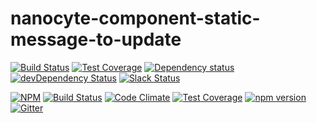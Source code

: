 # nanocyte-component-static-message-to-update

[![Build Status](https://travis-ci.org/octoblu/nanocyte-component-static-message-to-update.svg?branch=master)](https://travis-ci.org/octoblu/nanocyte-component-static-message-to-update)
[![Test Coverage](https://codecov.io/gh/octoblu/nanocyte-component-static-message-to-update/branch/master/graph/badge.svg)](https://codecov.io/gh/octoblu/nanocyte-component-static-message-to-update)
[![Dependency status](http://img.shields.io/david/octoblu/nanocyte-component-static-message-to-update.svg?style=flat)](https://david-dm.org/octoblu/nanocyte-component-static-message-to-update)
[![devDependency Status](http://img.shields.io/david/dev/octoblu/nanocyte-component-static-message-to-update.svg?style=flat)](https://david-dm.org/octoblu/nanocyte-component-static-message-to-update#info=devDependencies)
[![Slack Status](http://community-slack.octoblu.com/badge.svg)](http://community-slack.octoblu.com)

[![NPM](https://nodei.co/npm/nanocyte-component-static-message-to-update.svg?style=flat)](https://npmjs.org/package/nanocyte-component-static-message-to-update)
[![Build Status](https://travis-ci.org/octoblu/nanocyte-component-static-message-to-update.svg?branch=master)](https://travis-ci.org/octoblu/nanocyte-component-static-message-to-update)
[![Code Climate](https://codeclimate.com/github/octoblu/nanocyte-component-static-message-to-update/badges/gpa.svg)](https://codeclimate.com/github/octoblu/nanocyte-component-static-message-to-update)
[![Test Coverage](https://codeclimate.com/github/octoblu/nanocyte-component-static-message-to-update/badges/coverage.svg)](https://codeclimate.com/github/octoblu/nanocyte-component-static-message-to-update)
[![npm version](https://badge.fury.io/js/nanocyte-component-static-message-to-update.svg)](http://badge.fury.io/js/nanocyte-component-static-message-to-update)
[![Gitter](https://badges.gitter.im/octoblu/help.svg)](https://gitter.im/octoblu/help)
